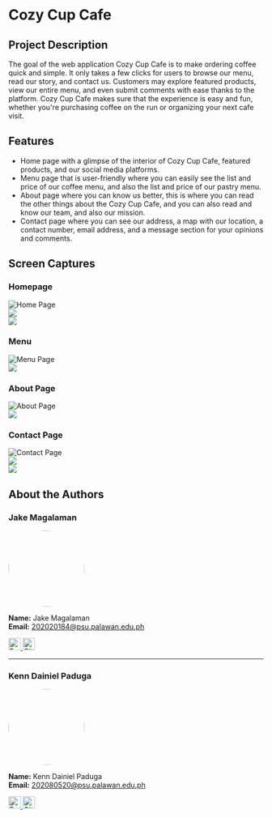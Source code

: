 # Cozy Cup Cafe

## Project Description

The goal of the web application Cozy Cup Cafe is to make ordering coffee quick and simple. It only takes a few clicks for users to browse our menu, read our story, and contact us. Customers may explore featured products, view our entire menu, and even submit comments with ease thanks to the platform. Cozy Cup Cafe makes sure that the experience is easy and fun, whether you're purchasing coffee on the run or organizing your next cafe visit.

## Features

- Home page with a glimpse of the interior of Cozy Cup Cafe, featured products, and our social media platforms.
- Menu page that is user-friendly where you can easily see the list and price of our coffee menu, and also the list and price of our pastry menu.
- About page where you can know us better, this is where you can read the other things about the Cozy Cup Cafe, and you can also read and know our team, and also our mission.
- Contact page where you can see our address, a map with our location, a contact number, email address, and a message section for your opinions and comments.

## Screen Captures

### Homepage
![Home Page](img/home.png)  
![](img/home2.png)  
![](img/home3.png)  

### Menu
![Menu Page](img/menu.png)  
![](img/menu2.png)  

### About Page
![About Page](img/about.png)  
![](img/about2.png)  

### Contact Page
![Contact Page](img/contact.png)  
![](img/contact2.png)  
![](img/contact3.png)  

## About the Authors

### Jake Magalaman
<img src="https://github.com/jekmagalaman.png" width="150" style="border-radius: 50%;">

**Name:** Jake Magalaman  
**Email:** 202020184@psu.palawan.edu.ph  

<a href="https://www.facebook.com/jake.magalaman">
  <img src="https://github.com/gauravghongde/social-icons/blob/master/PNG/Color/Facebook.png?raw=true" alt="Facebook" width="24">
</a>
<a href="https://github.com/jekmagalaman">
  <img src="https://github.com/gauravghongde/social-icons/blob/master/PNG/Color/Github.png?raw=true" alt="GitHub" width="24">
</a>

---

### Kenn Dainiel Paduga
<img src="https://github.com/KDNLP.png" width="150" style="border-radius: 50%;">

**Name:** Kenn Dainiel Paduga  
**Email:** 202080520@psu.palawan.edu.ph  

<a href="https://www.facebook.com/kenn.dainiel.paduga">
  <img src="https://github.com/gauravghongde/social-icons/blob/master/PNG/Color/Facebook.png?raw=true" alt="Facebook" width="24">
</a>
<a href="https://github.com/KDNLP">
  <img src="https://github.com/gauravghongde/social-icons/blob/master/PNG/Color/Github.png?raw=true" alt="GitHub" width="24">
</a>
